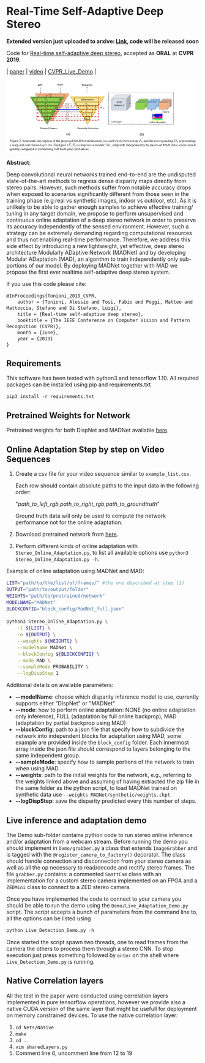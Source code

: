 # Real-Time Self-Adaptive Deep Stereo
**Extended version just uploaded to arxive: [Link](https://arxiv.org/pdf/2007.05233.pdf), code will be released soon**

Code for [Real-time self-adaptive deep stereo](https://arxiv.org/abs/1810.05424), accepted as **ORAL** at **CVPR 2019**.

| [paper](https://arxiv.org/abs/1810.05424) | [video](https://www.youtube.com/watch?v=7SjyzDxmCY4) | [CVPR_Live_Demo](https://www.youtube.com/watch?v=4O-7OzVYAeU) |

![image](images/MADNet.png)

**Abstract**:

Deep convolutional neural networks trained end-to-end are the undisputed state-of-the-art methods to regress dense disparity maps directly from stereo pairs. However, such methods suffer from notable accuracy drops when exposed to scenarios significantly different from those seen in the training phase (e.g.real vs synthetic images, indoor vs outdoor, etc). As it is unlikely to be able to gather enough samples to achieve effective training/ tuning in any target domain, we propose to perform unsupervised and continuous online adaptation of a deep stereo network in order to preserve its accuracy independently of the sensed environment. However, such a strategy can be extremely demanding regarding computational resources and thus not enabling real-time performance. Therefore, we address this side effect by introducing a new lightweight, yet effective, deep stereo architecture Modularly ADaptive Network (MADNet) and by developing Modular ADaptation (MAD), an algorithm to train independently only sub-portions of our model. By deploying MADNet together with MAD we propose the first ever realtime self-adaptive deep stereo system.


If you use this code please cite: 
```
@InProceedings{Tonioni_2019_CVPR,
    author = {Tonioni, Alessio and Tosi, Fabio and Poggi, Matteo and Mattoccia, Stefano and Di Stefano, Luigi},
    title = {Real-time self-adaptive deep stereo},
    booktitle = {The IEEE Conference on Computer Vision and Pattern Recognition (CVPR)},
    month = {June},
    year = {2019}    
}
```

## Requirements
This software has been tested with python3 and tensorflow 1.10. All required packages can be installed using pip and requirements.txt

```
pip3 install -r requirements.txt
```

## Pretrained Weights for Network
Pretrained weights for both DispNet and MADNet available [here](https://drive.google.com/open?id=1GwGxBOFx-NlUo9RAUgPlgPvaHCpGedlm).

## Online Adaptation Step by step on Video Sequences

1. Create a csv file for your video sequence similar to `example_list.csv`. 
   
    Each row should contain absolute paths to the input data in the following order:

    "*path_to_left_rgb*,*path_to_right_rgb*,*path_to_groundtruth*"

    Ground truth data will only be used to compute the network performance not for the online adaptation.

2. Download pretrained network from [here](https://drive.google.com/open?id=1GwGxBOFx-NlUo9RAUgPlgPvaHCpGedlm).
3. Perform different kinds of online adaptation with `Stereo_Online_Adaptation.py`, to list all available options use  `python3 Stereo_Online_Adaptation.py -h`. 

Example of online adaptation using MADNet and MAD:
```bash
LIST="path/to/the/list/of/frames/" #the one described at step (1)
OUTPUT="path/to/output/folder"
WEIGHTS="path/to/pretrained/network"
MODELNAME="MADNet"
BLOCKCONFIG="block_config/MadNet_full.json"

python3 Stereo_Online_Adaptation.py \
    -l ${LIST} \
    -o ${OUTPUT} \
    --weights ${WEIGHTS} \
    --modelName MADNet \
    --blockConfig ${BLOCKCONFIG} \
    --mode MAD \
    --sampleMode PROBABILITY \
    --logDispStep 1
```

Additional details on available parameters:

+ **--modelName**: choose which disparity inference model to use, currently supports either "DispNet" or "MADNet"
+ **--mode**: how to perform online adaptation: NONE (no online adaptation only inference), FULL (adaptation by full online backprop), MAD (adaptation by partial backprop using MAD)
+ **--blockConfig**: path to a json file that specify how to subdivide the network into independent blocks for adaptation using MAD, some example are provided inside the `block_config` folder. Each innermost array inside the json file should correspond to layers belonging to the same independent group.
+ **--sampleMode**: specify how to sample portions of the network to train when using MAD. 
+ **--weights**: path to the initial weights for the network, e.g., referring to the weights linked above and assuming of having extracted the zip file in the same folder as the python script, to load MADNet trained on synthetic data use `--weights MADNet/synthetic/weights.ckpt`
+ **--logDispStep**: save the disparity predicted every this number of steps.


## Live inference and adaptation demo
The Demo sub-folder contains python code to run stereo online inference and/or adaptation from a webcam stream. Before running the demo you should implement in `Demo/grabber.py` a class that extends `ImageGrabber` and is tagged with the `@register_camera_to_factory()` decorator. The class should handle connection and disconnection from your stereo camera as well as all the op necessary to read/decode and rectify stereo frames. The file `grabber.py` contains: a commented `SmattCam` class  with an implementation for a custom stereo camera implemented on an FPGA and a `ZEDMini` class to connect to a ZED stereo camera.

Once you have implemented the code to connect to your camera you should be able to run the demo using the `Demo/Live_Adaptation_Demo.py` script. The script accepts a bunch of parameters from the command line to, all the options can be listed using

```python
python Live_Detection_Demo.py -h
```

Once started the script spawn two threads, one to read frames from the camera the others to process them through a stereo CNN. To stop execution just press something followed by `enter` on the shell where `Live_Detection_Demo.py` is running.

## Native Correlation layers

All the test in the paper were conducted using correlation layers implemented in pure tensorflow operations, however we provide also a native CUDA version of the same layer that might be usefull for deployment on memory constrained devices. To use the native correlation layer:
1. `cd Nets/Native`
2. `make`
3. `cd ..`
4. `vim sharedLayers.py`
5. Comment line 6, uncomment line from 12 to 19
